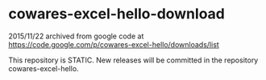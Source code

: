 # cowares-excel-hello-download
2015/11/22 archived from google code at https://code.google.com/p/cowares-excel-hello/downloads/list

This repository is STATIC. 
New releases will be committed in the repository cowares-excel-hello.  